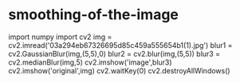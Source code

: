 # smoothing-of-the-image
import numpy
import cv2
img = cv2.imread('03a294eb67326695d85c459a555654b1(1).jpg')
blur1 = cv2.GaussianBlur(img,(5,5),0)
blur2 = cv2.blur(img,(5,5))
blur3 = cv2.medianBlur(img,5)
cv2.imshow('image',blur3)
cv2.imshow('original',img)
cv2.waitKey(0)
cv2.destroyAllWindows()

